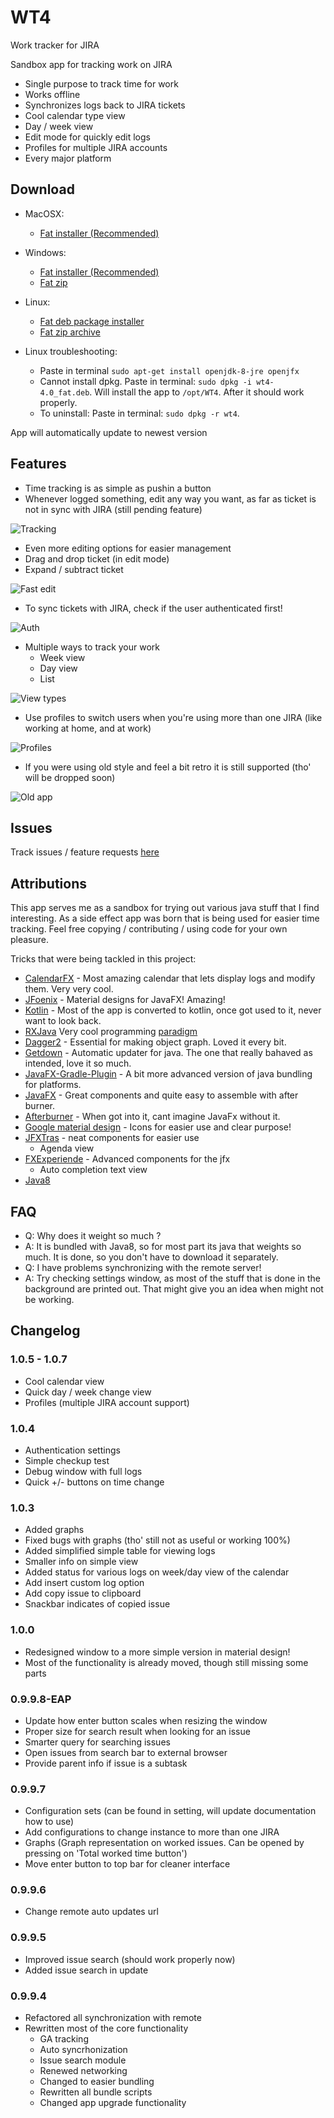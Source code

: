 # WT4

Work tracker for JIRA

Sandbox app for tracking work on JIRA

* Single purpose to track time for work
* Works offline
* Synchronizes logs back to JIRA tickets
* Cool calendar type view
* Day / week view
* Edit mode for quickly edit logs
* Profiles for multiple JIRA accounts
* Every major platform

## Download

* MacOSX: 
  - [Fat installer (Recommended)](http://545149.s.dedikuoti.lt/wt4_download/WT4-4.0.dmg)
* Windows:
  - [Fat installer (Recommended)](http://545149.s.dedikuoti.lt/wt4_download/WT4-4.0.exe)
  - [Fat zip](http://545149.s.dedikuoti.lt/wt4_download/wt4_win.zip)
* Linux:
  - [Fat deb package installer](http://545149.s.dedikuoti.lt/wt4_download/wt4-4.0.deb)
  - [Fat zip archive](http://545149.s.dedikuoti.lt/wt4_download/wt4_linux.zip)
  
* Linux troubleshooting:
  - Paste in terminal `sudo apt-get install openjdk-8-jre openjfx`
  - Cannot install dpkg. Paste in terminal: `sudo dpkg -i wt4-4.0_fat.deb`. Will install the app to `/opt/WT4`. After it should work properly.
  - To uninstall: Paste in terminal: `sudo dpkg -r wt4`.
 
App will automatically update to newest version

## Features

- Time tracking is as simple as pushin a button
- Whenever logged something, edit any way you want, as far as ticket is not in sync with JIRA (still pending feature)

![Tracking](img/wt4_tracking.gif)

- Even more editing options for easier management
- Drag and drop ticket (in edit mode)
- Expand / subtract ticket

![Fast edit](img/wt4_fast_edit.gif)

- To sync tickets with JIRA, check if the user authenticated first!

![Auth](img/wt4_auth.gif)

- Multiple ways to track your work
  - Week view
  - Day view
  - List

![View types](img/wt4_view_types.gif)

- Use profiles to switch users when you're using more than one JIRA (like working at home, and at work)

![Profiles](img/wt4_profiles.gif)

- If you were using old style and feel a bit retro it is still supported (tho' will be dropped soon)

![Old app](img/wt4_old.gif)

## Issues

Track issues / feature requests [here](https://github.com/marius-m/wt4/issues)

## Attributions

This app serves me as a sandbox for trying out various java stuff that I find interesting. 
As a side effect app was born that is being used for easier time tracking. 
Feel free copying / contributing / using code for your own pleasure. 

Tricks that were being tackled in this project: 

* [CalendarFX](https://github.com/dlemmermann/CalendarFX) - Most amazing calendar that lets display logs and modify them. Very very cool.  
* [JFoenix](http://www.jfoenix.com/) - Material designs for JavaFX! Amazing!
* [Kotlin](https://kotlinlang.org/) - Most of the app is converted to kotlin, once got used to it, never want to look back. 
* [RXJava](https://github.com/ReactiveX/RxJava) Very cool programming [paradigm](http://reactivex.io/)
* [Dagger2](https://github.com/google/dagger) - Essential for making object graph. Loved it every bit.
* [Getdown](https://github.com/threerings/getdown) - Automatic updater for java. The one that really bahaved as intended, love it so much. 
* [JavaFX-Gradle-Plugin](https://github.com/FibreFoX/javafx-gradle-plugin) - A bit more advanced version of java bundling for platforms.
* [JavaFX](http://docs.oracle.com/javase/8/javase-clienttechnologies.htm) - Great components and quite easy to assemble with after burner.
* [Afterburner](https://github.com/AdamBien/afterburner.fx) - When got into it, cant imagine JavaFx without it.
* [Google material design](https://design.google.com/icons/) - Icons for easier use and clear purpose!
* [JFXTras](https://github.com/JFXtras/jfxtras) - neat components for easier use
  - Agenda view
* [FXExperiende](http://fxexperience.com/) - Advanced components for the jfx
  - Auto completion text view
* [Java8](http://www.oracle.com/technetwork/java/javase/overview/java8-2100321.html)

## FAQ

* Q: Why does it weight so much ?
* A: It is bundled with Java8, so for most part its java that weights so much. It is done, so you don't have to download it separately. 
* Q: I have problems synchronizing with the remote server!
* A: Try checking settings window, as most of the stuff that is done in the background are printed out. That might give you an idea when might not be working.

## Changelog

### 1.0.5 - 1.0.7
- Cool calendar view
- Quick day / week change view
- Profiles (multiple JIRA account support)

### 1.0.4
- Authentication settings 
 - Simple checkup test
 - Debug window with full logs
- Quick +/- buttons on time change

### 1.0.3
- Added graphs
 - Fixed bugs with graphs (tho' still not as useful or working 100%)
- Added simplified simple table for viewing logs
 - Smaller info on simple view
- Added status for various logs on week/day view of the calendar
- Add insert custom log option
- Add copy issue to clipboard
 - Snackbar indicates of copied issue

### 1.0.0
- Redesigned window to a more simple version in material design!
- Most of the functionality is already moved, though still missing some parts

### 0.9.9.8-EAP
- Update how enter button scales when resizing the window
- Proper size for search result when looking for an issue
- Smarter query for searching issues
- Open issues from search bar to external browser
- Provide parent info if issue is a subtask

### 0.9.9.7
- Configuration sets (can be found in setting, will update documentation how to use)
 - Add configurations to change instance to more than one JIRA
- Graphs (Graph representation on worked issues. Can be opened by pressing on 'Total worked time button')
- Move enter button to top bar for cleaner interface

### 0.9.9.6
- Change remote auto updates url

### 0.9.9.5
- Improved issue search (should work properly now)
- Added issue search in update

### 0.9.9.4
* Refactored all synchronization with remote
* Rewritten most of the core functionality 
  - GA tracking
  - Auto syncrhonization
  - Issue search module
  - Renewed networking
  - Changed to easier bundling
  - Rewritten all bundle scripts
  - Changed app upgrade functionality
	
